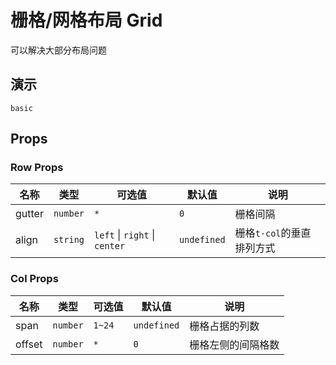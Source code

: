 # 栅格/网格布局 Grid

可以解决大部分布局问题

## 演示

```demo
basic
```

## Props

### Row Props

| 名称 | 类型 | 可选值 | 默认值 | 说明 |
| --- | --- | ---| --- | --- |
| gutter |  `number`  | `*`| `0`  | 	栅格间隔 |
| align |  `string`  |`left` \| `right` \| `center` | `undefined`  | 栅格`t-col`的垂直排列方式 |
### Col Props

| 名称 | 类型 | 可选值 |默认值 | 说明 |
| --- | --- | --- | --- | --- |
| span |  `number`  |`1~24` |`undefined`  | 栅格占据的列数 |
| offset | `number`| `*` |`0` | 栅格左侧的间隔格数 |

    